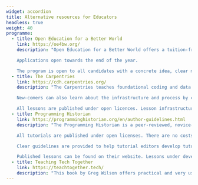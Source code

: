 ```yaml
---
widget: accordion
title: Alternative resources for Educators
headless: true
weight: 40
programme:
  - title: Open Education for a Better World
    link: https://oe4bw.org/
    description: "Open Education for a Better World offers a tuition-free online mentorship programme supporting people wanting to develop open educational materials including open online courses and textbooks.

    Applications open towards the end of the year.

    The program is open to all candidates with a concrete idea, clear motivation and strong commitment to develop and deliver an open online course or other large-scale open resource (e.g., an open textbook) aligned with the SDGs. There are no limitations regarding the education or professional background of candidates. "
  - title: The Carpentries
    link: https://cdh.carpentries.org/
    description: "The Carpentries teaches foundational coding and data science skills to researchers worldwide. A community of volunteers contribute to collaboratively developed lessons that are published under open licenses. Their Curriculum Development Handbook contains valuable insights for lesson developers. The Carpentries also have a Lesson Incubator where community members can share their Carpentry-style teaching materials at all stages of development, to collaborate on lesson development, and receive feedback from other community members.

    New-comers can also learn about the infrastructure and process by contributing to lessons that are currently under development. A number of lessons currently under development relates to humanities and social sciences.

    All lessons are published under open licences. Lesson infrastructure is published under open-source licenses and can be used for free for lesson development."
  - title: Programming Historian
    link: https://programminghistorian.org/en/author-guidelines.html
    description: "The Programming Historian is a peer-reviewed, novice-friendly publication that focuses on tutorials relevant to the humanities. Tutorials cover a wide range of digital tools, techniques, and workflows to facilitate research and teaching. 

    All tutorials are published under open licenses. There are no costs involved to work with the Programming Historian or publish tutorials.

    Clear guidelines are provided to help tutorial editors develop tutorials that can be sustained in the long term and that contains accessible content for a broad audience. 

    Published lessons can be found on their website. Lessons under development is available from their Github repository."
  - title: Teaching Tech Together
    link: https://teachtogether.tech/
    description: "This book by Greg Wilson offers practical and very useful tips for developing better ways of teaching tech skills. The content is based on research evidence (with great links to references from education science) and years of experience in the classroom. The book is freely available online."
---
```

